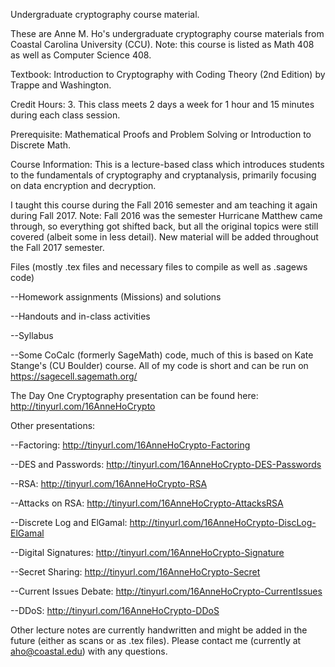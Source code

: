 Undergraduate cryptography course material.

These are Anne M. Ho's undergraduate cryptography course materials from 
Coastal Carolina University (CCU). Note: this course is listed as Math 
408 as well as Computer Science 408.

Textbook: Introduction to Cryptography with Coding Theory (2nd Edition) 
by Trappe and Washington.

Credit Hours: 3. This class meets 2 days a week for 1 hour and 15 
minutes during each class session.

Prerequisite: Mathematical Proofs and Problem Solving or Introduction to 
Discrete Math.

Course Information: This is a lecture-based class which introduces 
students to the fundamentals of cryptography and cryptanalysis, 
primarily focusing on data encryption and decryption.

I taught this course during the Fall 2016 semester and am teaching it again during Fall 2017.  Note: Fall 2016 was the semester Hurricane Matthew came through, so everything got shifted back, but all the original topics were still covered (albeit some in less detail).  New material will be added throughout the Fall 2017 semester.

Files (mostly .tex files and necessary files to compile as well as .sagews code)

--Homework assignments (Missions) and solutions

--Handouts and in-class activities

--Syllabus

--Some CoCalc (formerly SageMath) code, much of this is based on Kate Stange's (CU 
Boulder) course.  All of my code is short and can be run on https://sagecell.sagemath.org/

The Day One Cryptography presentation can be found here: http://tinyurl.com/16AnneHoCrypto

Other presentations:

--Factoring: http://tinyurl.com/16AnneHoCrypto-Factoring

--DES and Passwords: http://tinyurl.com/16AnneHoCrypto-DES-Passwords

--RSA: http://tinyurl.com/16AnneHoCrypto-RSA

--Attacks on RSA: http://tinyurl.com/16AnneHoCrypto-AttacksRSA

--Discrete Log and ElGamal: http://tinyurl.com/16AnneHoCrypto-DiscLog-ElGamal

--Digital Signatures: http://tinyurl.com/16AnneHoCrypto-Signature

--Secret Sharing: http://tinyurl.com/16AnneHoCrypto-Secret

--Current Issues Debate: http://tinyurl.com/16AnneHoCrypto-CurrentIssues

--DDoS: http://tinyurl.com/16AnneHoCrypto-DDoS


Other lecture notes are currently handwritten and might be added in the future 
(either as scans or as .tex files). Please contact me (currently at 
aho@coastal.edu) with any questions.
